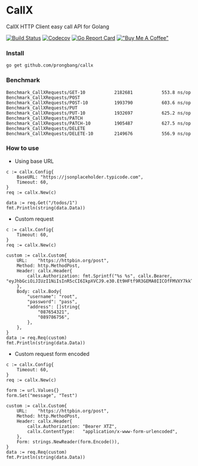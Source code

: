 # CallX

CallX HTTP Client easy call API for Golang

[![Build Status](http://img.shields.io/travis/prongbang/callx.svg)](https://travis-ci.org/prongbang/callx)
[![Codecov](https://img.shields.io/codecov/c/github/prongbang/callx.svg)](https://codecov.io/gh/prongbang/callx)
[![Go Report Card](https://goreportcard.com/badge/github.com/prongbang/callx)](https://goreportcard.com/report/github.com/prongbang/callx)
[!["Buy Me A Coffee"](https://www.buymeacoffee.com/assets/img/custom_images/orange_img.png)](https://www.buymeacoffee.com/prongbang)

### Install

```
go get github.com/prongbang/callx
```

### Benchmark

```shell
Benchmark_CallXRequests/GET-10         	 2182681	       553.8 ns/op
Benchmark_CallXRequests/POST
Benchmark_CallXRequests/POST-10        	 1993790	       603.6 ns/op
Benchmark_CallXRequests/PUT
Benchmark_CallXRequests/PUT-10         	 1932697	       625.2 ns/op
Benchmark_CallXRequests/PATCH
Benchmark_CallXRequests/PATCH-10       	 1905487	       627.5 ns/op
Benchmark_CallXRequests/DELETE
Benchmark_CallXRequests/DELETE-10      	 2149676	       556.9 ns/op
```

### How to use

- Using base URL

```golang
c := callx.Config{
    BaseURL: "https://jsonplaceholder.typicode.com",
    Timeout: 60,
}
req := callx.New(c)

data := req.Get("/todos/1")
fmt.Println(string(data.Data))
```

- Custom request

```golang
c := callx.Config{
    Timeout: 60,
}
req := callx.New(c)

custom := callx.Custom{
    URL:    "https://httpbin.org/post",
    Method: http.MethodPost,
    Header: callx.Header{
        callx.Authorization: fmt.Sprintf("%s %s", callx.Bearer, "eyJhbGciOiJIUzI1NiIsInR5cCI6IkpXVCJ9.e30.Et9HFtf9R3GEMA0IICOfFMVXY7kkTX1wr4qCyhIf58U"),
    },
    Body: callx.Body{
        "username": "root",
        "password": "pass",
        "address": []string{
            "087654321",
            "089786756",
        },
    },
}
data := req.Req(custom)
fmt.Println(string(data.Data))
```

- Custom request form encoded

```golang
c := callx.Config{
    Timeout: 60,
}
req := callx.New(c)

form := url.Values{}
form.Set("message", "Test")

custom := callx.Custom{
    URL:    "https://httpbin.org/post",
    Method: http.MethodPost,
    Header: callx.Header{
        callx.Authorization: "Bearer XTZ",
        callx.ContentType:   "application/x-www-form-urlencoded",
    },
    Form: strings.NewReader(form.Encode()),
}
data := req.Req(custom)
fmt.Println(string(data.Data))
```
